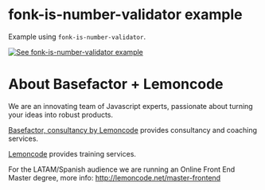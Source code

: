 # fonk-is-number-validator example

Example using `fonk-is-number-validator`.

[![See fonk-is-number-validator example](https://codesandbox.io/static/img/play-codesandbox.svg)](https://codesandbox.io/s/github/lemoncode/fonk-is-number-validator/tree/master/examples/ts)

# About Basefactor + Lemoncode

We are an innovating team of Javascript experts, passionate about turning your ideas into robust products.

[Basefactor, consultancy by Lemoncode](http://www.basefactor.com) provides consultancy and coaching services.

[Lemoncode](http://lemoncode.net/services/en/#en-home) provides training services.

For the LATAM/Spanish audience we are running an Online Front End Master degree, more info: http://lemoncode.net/master-frontend
